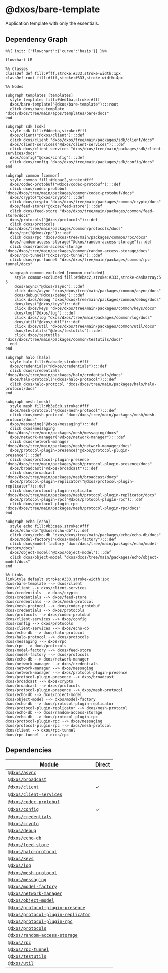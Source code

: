 # @dxos/bare-template

Application template with only the essentials.

## Dependency Graph

```mermaid
%%{ init: {'flowchart':{'curve':'basis'}} }%%

flowchart LR

%% Classes
classDef def fill:#fff,stroke:#333,stroke-width:1px
classDef root fill:#fff,stroke:#333,stroke-width:4px

%% Nodes

subgraph templates [templates]
  style templates fill:#ded1ba,stroke:#fff
  dxos/bare-template("@dxos/bare-template"):::root
  click dxos/bare-template "dxos/dxos/tree/main/apps/templates/bare/docs"
end

subgraph sdk [sdk]
  style sdk fill:#dddeba,stroke:#fff
  dxos/client("@dxos/client"):::def
  click dxos/client "dxos/dxos/tree/main/packages/sdk/client/docs"
  dxos/client-services("@dxos/client-services"):::def
  click dxos/client-services "dxos/dxos/tree/main/packages/sdk/client-services/docs"
  dxos/config("@dxos/config"):::def
  click dxos/config "dxos/dxos/tree/main/packages/sdk/config/docs"
end

subgraph common [common]
  style common fill:#debac2,stroke:#fff
  dxos/codec-protobuf("@dxos/codec-protobuf"):::def
  click dxos/codec-protobuf "dxos/dxos/tree/main/packages/common/codec-protobuf/docs"
  dxos/crypto("@dxos/crypto"):::def
  click dxos/crypto "dxos/dxos/tree/main/packages/common/crypto/docs"
  dxos/feed-store("@dxos/feed-store"):::def
  click dxos/feed-store "dxos/dxos/tree/main/packages/common/feed-store/docs"
  dxos/protocols("@dxos/protocols"):::def
  click dxos/protocols "dxos/dxos/tree/main/packages/common/protocols/docs"
  dxos/rpc("@dxos/rpc"):::def
  click dxos/rpc "dxos/dxos/tree/main/packages/common/rpc/docs"
  dxos/random-access-storage("@dxos/random-access-storage"):::def
  click dxos/random-access-storage "dxos/dxos/tree/main/packages/common/random-access-storage/docs"
  dxos/rpc-tunnel("@dxos/rpc-tunnel"):::def
  click dxos/rpc-tunnel "dxos/dxos/tree/main/packages/common/rpc-tunnel/docs"

  subgraph common-excluded [common-excluded]
    style common-excluded fill:#debac2,stroke:#333,stroke-dasharray:5 5
    dxos/async("@dxos/async"):::def
    click dxos/async "dxos/dxos/tree/main/packages/common/async/docs"
    dxos/debug("@dxos/debug"):::def
    click dxos/debug "dxos/dxos/tree/main/packages/common/debug/docs"
    dxos/keys("@dxos/keys"):::def
    click dxos/keys "dxos/dxos/tree/main/packages/common/keys/docs"
    dxos/log("@dxos/log"):::def
    click dxos/log "dxos/dxos/tree/main/packages/common/log/docs"
    dxos/util("@dxos/util"):::def
    click dxos/util "dxos/dxos/tree/main/packages/common/util/docs"
    dxos/testutils("@dxos/testutils"):::def
    click dxos/testutils "dxos/dxos/tree/main/packages/common/testutils/docs"
  end
end

subgraph halo [halo]
  style halo fill:#cabade,stroke:#fff
  dxos/credentials("@dxos/credentials"):::def
  click dxos/credentials "dxos/dxos/tree/main/packages/halo/credentials/docs"
  dxos/halo-protocol("@dxos/halo-protocol"):::def
  click dxos/halo-protocol "dxos/dxos/tree/main/packages/halo/halo-protocol/docs"
end

subgraph mesh [mesh]
  style mesh fill:#b3e6c0,stroke:#fff
  dxos/mesh-protocol("@dxos/mesh-protocol"):::def
  click dxos/mesh-protocol "dxos/dxos/tree/main/packages/mesh/mesh-protocol/docs"
  dxos/messaging("@dxos/messaging"):::def
  click dxos/messaging "dxos/dxos/tree/main/packages/mesh/messaging/docs"
  dxos/network-manager("@dxos/network-manager"):::def
  click dxos/network-manager "dxos/dxos/tree/main/packages/mesh/network-manager/docs"
  dxos/protocol-plugin-presence("@dxos/protocol-plugin-presence"):::def
  click dxos/protocol-plugin-presence "dxos/dxos/tree/main/packages/mesh/protocol-plugin-presence/docs"
  dxos/broadcast("@dxos/broadcast"):::def
  click dxos/broadcast "dxos/dxos/tree/main/packages/mesh/broadcast/docs"
  dxos/protocol-plugin-replicator("@dxos/protocol-plugin-replicator"):::def
  click dxos/protocol-plugin-replicator "dxos/dxos/tree/main/packages/mesh/protocol-plugin-replicator/docs"
  dxos/protocol-plugin-rpc("@dxos/protocol-plugin-rpc"):::def
  click dxos/protocol-plugin-rpc "dxos/dxos/tree/main/packages/mesh/protocol-plugin-rpc/docs"
end

subgraph echo [echo]
  style echo fill:#b3cae6,stroke:#fff
  dxos/echo-db("@dxos/echo-db"):::def
  click dxos/echo-db "dxos/dxos/tree/main/packages/echo/echo-db/docs"
  dxos/model-factory("@dxos/model-factory"):::def
  click dxos/model-factory "dxos/dxos/tree/main/packages/echo/model-factory/docs"
  dxos/object-model("@dxos/object-model"):::def
  click dxos/object-model "dxos/dxos/tree/main/packages/echo/object-model/docs"
end

%% Links
linkStyle default stroke:#333,stroke-width:1px
dxos/bare-template --> dxos/client
dxos/client --> dxos/client-services
dxos/credentials --> dxos/crypto
dxos/credentials --> dxos/feed-store
dxos/credentials --> dxos/mesh-protocol
dxos/mesh-protocol --> dxos/codec-protobuf
dxos/credentials --> dxos/protocols
dxos/protocols --> dxos/codec-protobuf
dxos/client-services --> dxos/config
dxos/config --> dxos/protocols
dxos/client-services --> dxos/echo-db
dxos/echo-db --> dxos/halo-protocol
dxos/halo-protocol --> dxos/protocols
dxos/messaging --> dxos/rpc
dxos/rpc --> dxos/protocols
dxos/model-factory --> dxos/feed-store
dxos/model-factory --> dxos/protocols
dxos/echo-db --> dxos/network-manager
dxos/network-manager --> dxos/credentials
dxos/network-manager --> dxos/messaging
dxos/network-manager --> dxos/protocol-plugin-presence
dxos/protocol-plugin-presence --> dxos/broadcast
dxos/broadcast --> dxos/crypto
dxos/broadcast --> dxos/protocols
dxos/protocol-plugin-presence --> dxos/mesh-protocol
dxos/echo-db --> dxos/object-model
dxos/object-model --> dxos/model-factory
dxos/echo-db --> dxos/protocol-plugin-replicator
dxos/protocol-plugin-replicator --> dxos/mesh-protocol
dxos/echo-db --> dxos/random-access-storage
dxos/echo-db --> dxos/protocol-plugin-rpc
dxos/protocol-plugin-rpc --> dxos/messaging
dxos/protocol-plugin-rpc --> dxos/mesh-protocol
dxos/client --> dxos/rpc-tunnel
dxos/rpc-tunnel --> dxos/rpc
```

## Dependencies

| Module | Direct |
|---|---|
| [`@dxos/async`](../../../../packages/common/async/docs/README.md) |  |
| [`@dxos/broadcast`](../../../../packages/mesh/broadcast/docs/README.md) |  |
| [`@dxos/client`](../../../../packages/sdk/client/docs/README.md) | &check; |
| [`@dxos/client-services`](../../../../packages/sdk/client-services/docs/README.md) |  |
| [`@dxos/codec-protobuf`](../../../../packages/common/codec-protobuf/docs/README.md) |  |
| [`@dxos/config`](../../../../packages/sdk/config/docs/README.md) | &check; |
| [`@dxos/credentials`](../../../../packages/halo/credentials/docs/README.md) |  |
| [`@dxos/crypto`](../../../../packages/common/crypto/docs/README.md) |  |
| [`@dxos/debug`](../../../../packages/common/debug/docs/README.md) |  |
| [`@dxos/echo-db`](../../../../packages/echo/echo-db/docs/README.md) |  |
| [`@dxos/feed-store`](../../../../packages/common/feed-store/docs/README.md) |  |
| [`@dxos/halo-protocol`](../../../../packages/halo/halo-protocol/docs/README.md) |  |
| [`@dxos/keys`](../../../../packages/common/keys/docs/README.md) |  |
| [`@dxos/log`](../../../../packages/common/log/docs/README.md) |  |
| [`@dxos/mesh-protocol`](../../../../packages/mesh/mesh-protocol/docs/README.md) |  |
| [`@dxos/messaging`](../../../../packages/mesh/messaging/docs/README.md) |  |
| [`@dxos/model-factory`](../../../../packages/echo/model-factory/docs/README.md) |  |
| [`@dxos/network-manager`](../../../../packages/mesh/network-manager/docs/README.md) |  |
| [`@dxos/object-model`](../../../../packages/echo/object-model/docs/README.md) |  |
| [`@dxos/protocol-plugin-presence`](../../../../packages/mesh/protocol-plugin-presence/docs/README.md) |  |
| [`@dxos/protocol-plugin-replicator`](../../../../packages/mesh/protocol-plugin-replicator/docs/README.md) |  |
| [`@dxos/protocol-plugin-rpc`](../../../../packages/mesh/protocol-plugin-rpc/docs/README.md) |  |
| [`@dxos/protocols`](../../../../packages/common/protocols/docs/README.md) |  |
| [`@dxos/random-access-storage`](../../../../packages/common/random-access-storage/docs/README.md) |  |
| [`@dxos/rpc`](../../../../packages/common/rpc/docs/README.md) |  |
| [`@dxos/rpc-tunnel`](../../../../packages/common/rpc-tunnel/docs/README.md) |  |
| [`@dxos/testutils`](../../../../packages/common/testutils/docs/README.md) |  |
| [`@dxos/util`](../../../../packages/common/util/docs/README.md) |  |
